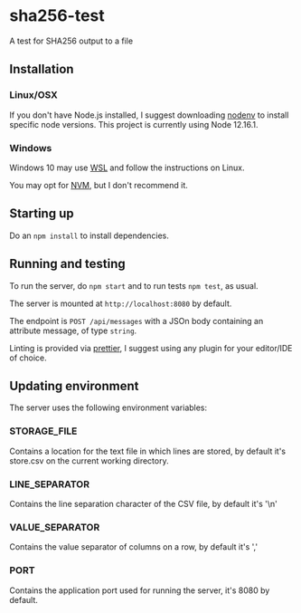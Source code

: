 # sha256-test

A test for SHA256 output to a file

## Installation

### Linux/OSX

If you don't have Node.js installed, I suggest downloading [nodenv](https://github.com/nodenv/nodenv) to install specific node versions. This project is currently using Node 12.16.1.

### Windows

Windows 10 may use [WSL](https://docs.microsoft.com/en-us/windows/wsl/install-win10) and follow the instructions on Linux.

You may opt for [NVM](https://github.com/coreybutler/nvm-windows), but I don't recommend it.

## Starting up

Do an `npm install` to install dependencies.

## Running and testing

To run the server, do `npm start` and to run tests `npm test`, as usual.

The server is mounted at `http://localhost:8080` by default.

The endpoint is `POST /api/messages` with a JSOn body containing an attribute message, of type `string`.

Linting is provided via [prettier](https://prettier.io/), I suggest using any plugin for your editor/IDE of choice.

## Updating environment

The server uses the following environment variables:

### STORAGE_FILE

Contains a location for the text file in which lines are stored, by default it's store.csv on the current working directory.

### LINE_SEPARATOR

Contains the line separation character of the CSV file, by default it's '\n'

### VALUE_SEPARATOR

Contains the value separator of columns on a row, by default it's ','

### PORT

Contains the application port used for running the server, it's 8080 by default.
